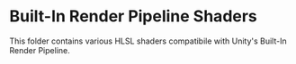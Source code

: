 # Built-In Render Pipeline Shaders

This folder contains various HLSL shaders compatibile with Unity's Built-In Render Pipeline.